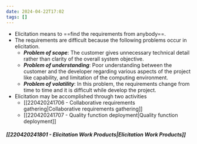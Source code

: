 ```yaml
---
date: 2024-04-22T17:02
tags: []
---
```

- Elicitation means to ==find the requirements from anybody==.
- The requirements are difficult because the following problems occur in elicitation.
	- ***Problem of scope***: 
	The customer gives unnecessary technical detail rather than clarity of the overall system objective.
	- ***Problem of understanding***: 
	Poor understanding between the customer and the developer regarding various aspects of the project like capability, and limitation of the computing environment.
	- ***Problem of volatility***: 
		In this problem, the requirements change from time to time and it is difficult while develop the project.
- Elicitation may be accomplished through two activities
	- [[220420241706 - Collaborative requirements gathering|Collaborative requirements gathering]]
	- [[220420241707 - Quality function deployment|Quality function deployment]]
##### [[220420241801 - Elicitation Work Products|Elicitation Work Products]]
